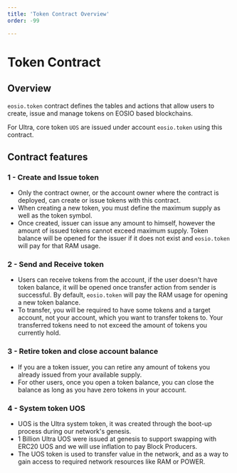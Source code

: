 ```yaml
---
title: 'Token Contract Overview'
order: -99

---
```


# Token Contract

## Overview

`eosio.token` contract defines the tables and actions that allow users to create, issue and manage tokens on EOSIO based blockchains.

For Ultra, core token `UOS` are issued under account `eosio.token` using this contract.

## Contract features

### 1 - Create and Issue token

-   Only the contract owner, or the account owner where the contract is deployed, can create or issue tokens with this contract.
-   When creating a new token, you must define the maximum supply as well as the token symbol.
-   Once created, issuer can issue any amount to himself, however the amount of issued tokens cannot exceed maximum supply. Token balance will be opened for the issuer if it does not exist and `eosio.token` will pay for that RAM usage.

### 2 - Send and Receive token

-   Users can receive tokens from the account, if the user doesn't have token balance, it will be opened once transfer action from sender is successful. By default, `eosio.token` will pay the RAM usage for opening a new token balance.
-   To transfer, you will be required to have some tokens and a target account, not your account, which you want to transfer tokens to. Your transferred tokens need to not exceed the amount of tokens you currently hold.

### 3 - Retire token and close account balance

-   If you are a token issuer, you can retire any amount of tokens you already issued from your available supply.
-   For other users, once you open a token balance, you can close the balance as long as you have zero tokens in your account.

### 4 - System token UOS

-   UOS is the Ultra system token, it was created through the boot-up process during our network's genesis.
-   1 Billion Ultra UOS were issued at genesis to support swapping with ERC20 UOS and we will use inflation to pay Block Producers.
-   The UOS token is used to transfer value in the network, and as a way to gain access to required network resources like RAM or POWER.

